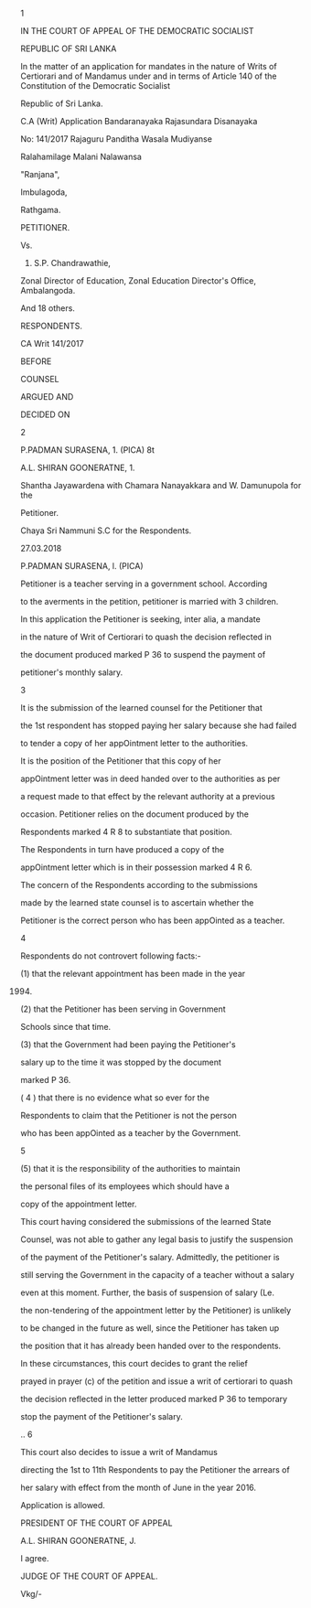 1

IN THE COURT OF APPEAL OF THE DEMOCRATIC SOCIALIST

REPUBLIC OF SRI LANKA

In the matter of an application for mandates in the nature of Writs of Certiorari and of Mandamus under and in terms of Article 140 of the Constitution of the Democratic Socialist

Republic of Sri Lanka.

C.A (Writ) Application Bandaranayaka Rajasundara Disanayaka

No: 141/2017 Rajaguru Panditha Wasala Mudiyanse

Ralahamilage Malani Nalawansa

"Ranjana",

Imbulagoda,

Rathgama.

PETITIONER.

Vs.

1. S.P. Chandrawathie,

Zonal Director of Education, Zonal Education Director's Office, Ambalangoda.

And 18 others.

RESPONDENTS.

CA Writ 141/2017

BEFORE

COUNSEL

ARGUED AND

DECIDED ON

2

P.PADMAN SURASENA, 1. (PICA) 8t

A.L. SHIRAN GOONERATNE, 1.

Shantha Jayawardena with Chamara Nanayakkara and W. Damunupola for the

Petitioner.

Chaya Sri Nammuni S.C for the Respondents.

27.03.2018

P.PADMAN SURASENA, l. (PICA)

Petitioner is a teacher serving in a government school. According

to the averments in the petition, petitioner is married with 3 children.

In this application the Petitioner is seeking, inter alia, a mandate

in the nature of Writ of Certiorari to quash the decision reflected in

the document produced marked P 36 to suspend the payment of

petitioner's monthly salary.

3

It is the submission of the learned counsel for the Petitioner that

the 1st respondent has stopped paying her salary because she had failed

to tender a copy of her appOintment letter to the authorities.

It is the position of the Petitioner that this copy of her

appOintment letter was in deed handed over to the authorities as per

a request made to that effect by the relevant authority at a previous

occasion. Petitioner relies on the document produced by the

Respondents marked 4 R 8 to substantiate that position.

The Respondents in turn have produced a copy of the

appOintment letter which is in their possession marked 4 R 6.

The concern of the Respondents according to the submissions

made by the learned state counsel is to ascertain whether the

Petitioner is the correct person who has been appOinted as a teacher.

4

Respondents do not controvert following facts:-

(1) that the relevant appointment has been made in the year

1994.

(2) that the Petitioner has been serving in Government

Schools since that time.

(3) that the Government had been paying the Petitioner's

salary up to the time it was stopped by the document

marked P 36.

( 4 ) that there is no evidence what so ever for the

Respondents to claim that the Petitioner is not the person

who has been appOinted as a teacher by the Government.

5

(5) that it is the responsibility of the authorities to maintain

the personal files of its employees which should have a

copy of the appointment letter.

This court having considered the submissions of the learned State

Counsel, was not able to gather any legal basis to justify the suspension

of the payment of the Petitioner's salary. Admittedly, the petitioner is

still serving the Government in the capacity of a teacher without a salary

even at this moment. Further, the basis of suspension of salary (Le.

the non-tendering of the appointment letter by the Petitioner) is unlikely

to be changed in the future as well, since the Petitioner has taken up

the position that it has already been handed over to the respondents.

In these circumstances, this court decides to grant the relief

prayed in prayer (c) of the petition and issue a writ of certiorari to quash

the decision reflected in the letter produced marked P 36 to temporary

stop the payment of the Petitioner's salary.

.. 6

This court also decides to issue a writ of Mandamus

directing the 1st to 11th Respondents to pay the Petitioner the arrears of

her salary with effect from the month of June in the year 2016.

Application is allowed.

PRESIDENT OF THE COURT OF APPEAL

A.L. SHIRAN GOONERATNE, J.

I agree.

JUDGE OF THE COURT OF APPEAL.

Vkg/-